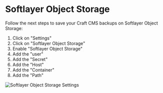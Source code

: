 # Softlayer Object Storage

Follow the next steps to save your Craft CMS backups on Softlayer Object Storage:

1.  Click on "Settings"
2.  Click on "Softlayer Object Storage"
3.  Enable "Softlayer Object Storage"
4.  Add the "user"
5.  Add the "Secret"
6.  Add the "Host"
7.  Add the "Container"
8.  Add the "Path"

![Softlayer Object Storage Settings](https://enupal.com/assets/docs/10-enupal-backup-docs.png)
